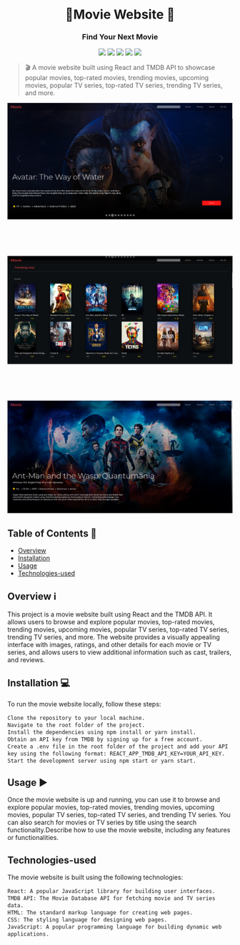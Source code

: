 # 
<div align="center">
  <h1 align="center">🎥Movie Website 🎥</h1>
  <h3 align="center">Find Your Next Movie</h3>
    <p align="center">
      <img src="https://img.shields.io/badge/React-61DAFB.svg?style=for-the-badge&logo=React&logoColor=black" />
      <img src="https://img.shields.io/badge/HTML5-E34F26.svg?style=for-the-badge&logo=HTML5&logoColor=white" />
      <img src="https://img.shields.io/badge/CSS3-1572B6.svg?style=for-the-badge&logo=CSS3&logoColor=white" />
      <img src="https://img.shields.io/badge/JavaScript-F7DF1E.svg?style=for-the-badge&logo=JavaScript&logoColor=black" /> 
      <img src="https://img.shields.io/badge/TMDB%20API-v3-orange?logo=themoviedatabase">
  </p>
</div>

>🎬 A movie website built using React and TMDB API to showcase popular movies, top-rated movies, trending movies, upcoming movies, popular TV series, top-rated TV series, trending TV series, and more.


![Hero](./HeroImg.png)

<br>
<br>
<br>

![HeroSub](./HeroSub.png)


<br>
<br>
<br>

![Detail](./Detail.png)
## Table of Contents 📜

- [Overview](#overview)
- [Installation](#installation)
- [Usage](#usage)
- [Technologies-used](#technologies-used)

## Overview ℹ️

This project is a movie website built using React and the TMDB API. It allows users to browse and explore popular movies, top-rated movies, trending movies, upcoming movies, popular TV series, top-rated TV series, trending TV series, and more. The website provides a visually appealing interface with images, ratings, and other details for each movie or TV series, and allows users to view additional information such as cast, trailers, and reviews.

## Installation 💻

To run the movie website locally, follow these steps:

    Clone the repository to your local machine.
    Navigate to the root folder of the project.
    Install the dependencies using npm install or yarn install.
    Obtain an API key from TMDB by signing up for a free account.
    Create a .env file in the root folder of the project and add your API key using the following format: REACT_APP_TMDB_API_KEY=YOUR_API_KEY.
    Start the development server using npm start or yarn start.

## Usage ▶️

Once the movie website is up and running, you can use it to browse and explore popular movies, top-rated movies, trending movies, upcoming movies, popular TV series, top-rated TV series, and trending TV series. You can also search for movies or TV series by title using the search functionality.Describe how to use the movie website, including any features or functionalities.

## Technologies-used
The movie website is built using the following technologies:

    React: A popular JavaScript library for building user interfaces.
    TMDB API: The Movie Database API for fetching movie and TV series data.
    HTML: The standard markup language for creating web pages.
    CSS: The styling language for designing web pages.
    JavaScript: A popular programming language for building dynamic web applications.